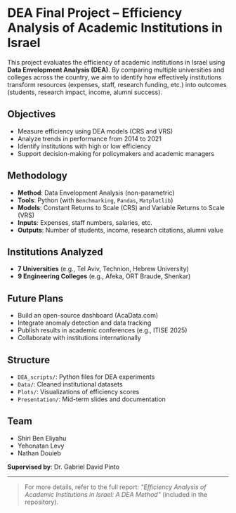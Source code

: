 # DEA Final Project – Efficiency Analysis of Academic Institutions in Israel

This project evaluates the efficiency of academic institutions in Israel using **Data Envelopment Analysis (DEA)**. By comparing multiple universities and colleges across the country, we aim to identify how effectively institutions transform resources (expenses, staff, research funding, etc.) into outcomes (students, research impact, income, alumni success).

## Objectives

- Measure efficiency using DEA models (CRS and VRS)
- Analyze trends in performance from 2014 to 2021
- Identify institutions with high or low efficiency
- Support decision-making for policymakers and academic managers

## Methodology

- **Method**: Data Envelopment Analysis (non-parametric)
- **Tools**: Python (with `Benchmarking`, `Pandas`, `Matplotlib`)
- **Models**: Constant Returns to Scale (CRS) and Variable Returns to Scale (VRS)
- **Inputs**: Expenses, staff numbers, salaries, etc.
- **Outputs**: Number of students, income, research citations, alumni value

## Institutions Analyzed

- **7 Universities** (e.g., Tel Aviv, Technion, Hebrew University)
- **9 Engineering Colleges** (e.g., Afeka, ORT Braude, Shenkar)

## Future Plans

- Build an open-source dashboard (AcaData.com)
- Integrate anomaly detection and data tracking
- Publish results in academic conferences (e.g., ITISE 2025)
- Collaborate with institutions internationally

## Structure

- `DEA_scripts/`: Python files for DEA experiments
- `Data/`: Cleaned institutional datasets
- `Plots/`: Visualizations of efficiency scores
- `Presentation/`: Mid-term slides and documentation

## Team

- Shiri Ben Eliyahu
- Yehonatan Levy
- Nathan Douieb

**Supervised by**: Dr. Gabriel David Pinto

---

> For more details, refer to the full report: *"Efficiency Analysis of Academic Institutions in Israel: A DEA Method"* (included in the repository).

